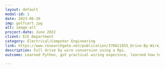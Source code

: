 ```yaml
---
layout: default
modal-id: 1
date: 2023-06-26
img: golfcart.jpg
alt: image-alt
project-date: June 2022
client: ECE Department
category: Electrical/Computer Engineering
link: https://www.researchgate.net/publication/370621855_Drive-By-Wire_Conversion_of_an_Electric_Golf-Cart_for_Self-Driving_Vehicles_Research
description: Full drive by wire conversion using a Rpi.
outcome: Learned Python, got practical wiring experince, learned how to communicate ideas with non STEM people to have parts made, large mechatronics project.

---
```

